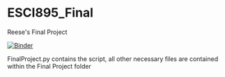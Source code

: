 # ESCI895_Final
Reese's Final Project

[![Binder](https://mybinder.org/badge_logo.svg)](https://mybinder.org/v2/gh/rdl621/ESCI895_Final/main)

FinalProject.py contains the script, all other necessary files are contained within the Final Project folder
